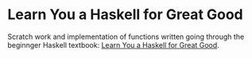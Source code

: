 # Learn You a Haskell for Great Good

Scratch work and implementation of functions written going through the beginnger Haskell textbook: [Learn You a Haskell for Great Good](https://web.archive.org/web/20211210191509/http://learnyouahaskell.com/).
